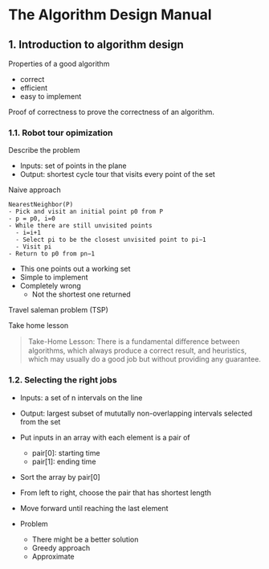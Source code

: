 # The Algorithm Design Manual

## 1. Introduction to algorithm design
Properties of a good algorithm
- correct
- efficient
- easy to implement

Proof of correctness to prove the correctness of an algorithm.

### 1.1. Robot tour opimization
Describe the problem
- Inputs: set of points in the plane
- Output: shortest cycle tour that visits every point of the set

Naive approach

```pseudo
NearestNeighbor(P)
- Pick and visit an initial point p0 from P
- p = p0, i=0
- While there are still unvisited points
  - i=i+1
  - Select pi to be the closest unvisited point to pi−1
  - Visit pi
- Return to p0 from pn−1
```

- This one points out a working set
- Simple to implement
- Completely wrong
    - Not the shortest one returned

Travel saleman problem (TSP)

Take home lesson

> Take-Home Lesson: There is a fundamental diﬀerence between algorithms, which always produce a correct result, and heuristics, which may usually do a good job but without providing any guarantee.

### 1.2. Selecting the right jobs
- Inputs: a set of n intervals on the line
- Output: largest subset of mututally non-overlapping intervals selected from the set


- Put inputs in an array with each element is a pair of
  - pair[0]: starting time
  - pair[1]: ending time
- Sort the array by pair[0]
- From left to right, choose the pair that has shortest length
- Move forward until reaching the last element

- Problem
  - There might be a better solution
  - Greedy approach
  - Approximate
